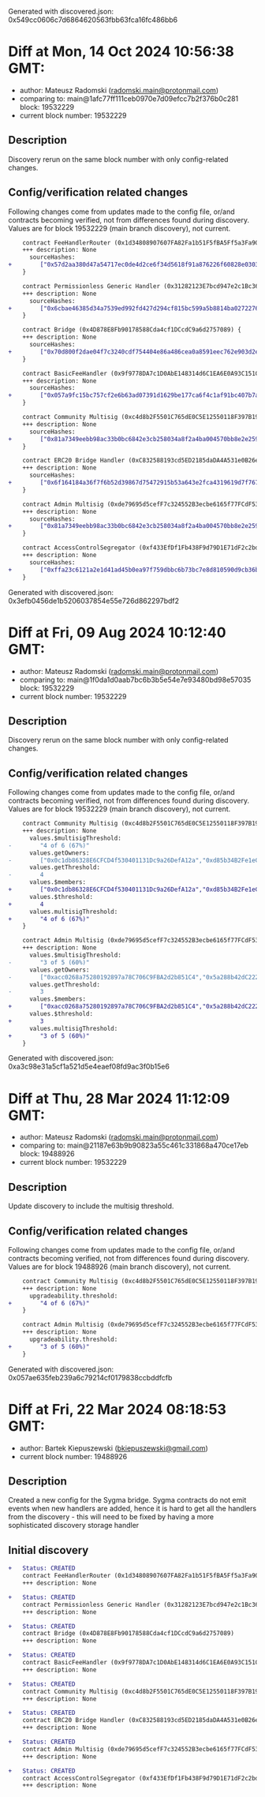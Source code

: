 Generated with discovered.json: 0x549cc0606c7d6864620563fbb63fca16fc486bb6

# Diff at Mon, 14 Oct 2024 10:56:38 GMT:

- author: Mateusz Radomski (<radomski.main@protonmail.com>)
- comparing to: main@1afc77ff111ceb0970e7d09efcc7b2f376b0c281 block: 19532229
- current block number: 19532229

## Description

Discovery rerun on the same block number with only config-related changes.

## Config/verification related changes

Following changes come from updates made to the config file,
or/and contracts becoming verified, not from differences found during
discovery. Values are for block 19532229 (main branch discovery), not current.

```diff
    contract FeeHandlerRouter (0x1d34808907607FA82Fa1b51F5fBA5Ff5a3Fa90cF) {
    +++ description: None
      sourceHashes:
+        ["0x57d2aa380d47a54717ec0de4d2ce6f34d5618f91a876226f60828e03036c07bb"]
    }
```

```diff
    contract Permissionless Generic Handler (0x31282123E7bcd947e2c1Bc364d564839574fAdCD) {
    +++ description: None
      sourceHashes:
+        ["0x6cbae46385d34a7539ed992fd427d294cf815bc599a5b8814ba0272276864f21"]
    }
```

```diff
    contract Bridge (0x4D878E8Fb90178588Cda4cf1DCcdC9a6d2757089) {
    +++ description: None
      sourceHashes:
+        ["0x70d800f2dae04f7c3240cdf754404e86a486cea0a8591eec762e903d2eec5c77"]
    }
```

```diff
    contract BasicFeeHandler (0x9f9778DA7c1D0AbE148314d6C1EA6E0A93C151C7) {
    +++ description: None
      sourceHashes:
+        ["0x057a9fc15bc757cf2e6b63ad07391d1629be177ca6f4c1af91bc407b7a7ef4c9"]
    }
```

```diff
    contract Community Multisig (0xc4d8b2F5501C765dE0C5E12550118F397B197D05) {
    +++ description: None
      sourceHashes:
+        ["0x81a7349eebb98ac33b0bc6842e3cb258034a8f2a4ba004570bb8e2e25947f9ff","0xd42bbf9f7dcd3720a7fc6bdc6edfdfae8800a37d6dd4decfa0ef6ca4a2e88940"]
    }
```

```diff
    contract ERC20 Bridge Handler (0xC832588193cd5ED2185daDA4A531e0B26eC5B830) {
    +++ description: None
      sourceHashes:
+        ["0x6f164184a36f7f6b52d39867d75472915b53a643e2fca4319619d7f76706905e"]
    }
```

```diff
    contract Admin Multisig (0xde79695d5cefF7c324552B3ecbe6165f77FCdF53) {
    +++ description: None
      sourceHashes:
+        ["0x81a7349eebb98ac33b0bc6842e3cb258034a8f2a4ba004570bb8e2e25947f9ff","0xd42bbf9f7dcd3720a7fc6bdc6edfdfae8800a37d6dd4decfa0ef6ca4a2e88940"]
    }
```

```diff
    contract AccessControlSegregator (0xf433EfDf1Fb438F9d79D1E71dF2c2bdeAc95e28E) {
    +++ description: None
      sourceHashes:
+        ["0xffa23c6121a2e1d41ad45b0ea97f759dbbc6b73bc7e8d810590d9cb36b3dfb2b"]
    }
```

Generated with discovered.json: 0x3efb0456de1b5206037854e55e726d862297bdf2

# Diff at Fri, 09 Aug 2024 10:12:40 GMT:

- author: Mateusz Radomski (<radomski.main@protonmail.com>)
- comparing to: main@1f0da1d0aab7bc6b3b5e54e7e93480bd98e57035 block: 19532229
- current block number: 19532229

## Description

Discovery rerun on the same block number with only config-related changes.

## Config/verification related changes

Following changes come from updates made to the config file,
or/and contracts becoming verified, not from differences found during
discovery. Values are for block 19532229 (main branch discovery), not current.

```diff
    contract Community Multisig (0xc4d8b2F5501C765dE0C5E12550118F397B197D05) {
    +++ description: None
      values.$multisigThreshold:
-        "4 of 6 (67%)"
      values.getOwners:
-        ["0x0c1db86328E6CFCD4f530401131Dc9a26DefA12a","0xd85b34B2Fe1eC7815B6dF659372382A8FA229677","0xa399460Ce767b06297457178D2F9F8f144017E77","0xe845B1d31CaA16Bf6c6Bf5E97a28D086bd46FD49","0xC6458dedf35231F524ED9d7E0DF77A60b9E08676","0x86a73a594f74C76a6eB8F9E728d992D03252f60f"]
      values.getThreshold:
-        4
      values.$members:
+        ["0x0c1db86328E6CFCD4f530401131Dc9a26DefA12a","0xd85b34B2Fe1eC7815B6dF659372382A8FA229677","0xa399460Ce767b06297457178D2F9F8f144017E77","0xe845B1d31CaA16Bf6c6Bf5E97a28D086bd46FD49","0xC6458dedf35231F524ED9d7E0DF77A60b9E08676","0x86a73a594f74C76a6eB8F9E728d992D03252f60f"]
      values.$threshold:
+        4
      values.multisigThreshold:
+        "4 of 6 (67%)"
    }
```

```diff
    contract Admin Multisig (0xde79695d5cefF7c324552B3ecbe6165f77FCdF53) {
    +++ description: None
      values.$multisigThreshold:
-        "3 of 5 (60%)"
      values.getOwners:
-        ["0xacc0268a75280192897a78C706C9FBA2d2b851C4","0x5a288b42dC222190D8cF5014A330c978ee42A5df","0xe845B1d31CaA16Bf6c6Bf5E97a28D086bd46FD49","0x197C57440A30cB28103ab27CB1b0dC86E5907ADA","0x86a73a594f74C76a6eB8F9E728d992D03252f60f"]
      values.getThreshold:
-        3
      values.$members:
+        ["0xacc0268a75280192897a78C706C9FBA2d2b851C4","0x5a288b42dC222190D8cF5014A330c978ee42A5df","0xe845B1d31CaA16Bf6c6Bf5E97a28D086bd46FD49","0x197C57440A30cB28103ab27CB1b0dC86E5907ADA","0x86a73a594f74C76a6eB8F9E728d992D03252f60f"]
      values.$threshold:
+        3
      values.multisigThreshold:
+        "3 of 5 (60%)"
    }
```

Generated with discovered.json: 0xa3c98e31a5cf1a521d5e4eaef08fd9ac3f0b15e6

# Diff at Thu, 28 Mar 2024 11:12:09 GMT:

- author: Mateusz Radomski (<radomski.main@protonmail.com>)
- comparing to: main@21187e63b9b90823a55c461c331868a470ce17eb block: 19488926
- current block number: 19532229

## Description

Update discovery to include the multisig threshold.

## Config/verification related changes

Following changes come from updates made to the config file,
or/and contracts becoming verified, not from differences found during
discovery. Values are for block 19488926 (main branch discovery), not current.

```diff
    contract Community Multisig (0xc4d8b2F5501C765dE0C5E12550118F397B197D05) {
    +++ description: None
      upgradeability.threshold:
+        "4 of 6 (67%)"
    }
```

```diff
    contract Admin Multisig (0xde79695d5cefF7c324552B3ecbe6165f77FCdF53) {
    +++ description: None
      upgradeability.threshold:
+        "3 of 5 (60%)"
    }
```

Generated with discovered.json: 0x057ae635feb239a6c79214cf0179838ccbddfcfb

# Diff at Fri, 22 Mar 2024 08:18:53 GMT:

- author: Bartek Kiepuszewski (<bkiepuszewski@gmail.com>)
- current block number: 19488926

## Description

Created a new config for the Sygma bridge. Sygma contracts do not
emit events when new handlers are added, hence it is hard to get
all the handlers from the discovery - this will need to be fixed
by having a more sophisticated discovery storage handler

## Initial discovery

```diff
+   Status: CREATED
    contract FeeHandlerRouter (0x1d34808907607FA82Fa1b51F5fBA5Ff5a3Fa90cF)
    +++ description: None
```

```diff
+   Status: CREATED
    contract Permissionless Generic Handler (0x31282123E7bcd947e2c1Bc364d564839574fAdCD)
    +++ description: None
```

```diff
+   Status: CREATED
    contract Bridge (0x4D878E8Fb90178588Cda4cf1DCcdC9a6d2757089)
    +++ description: None
```

```diff
+   Status: CREATED
    contract BasicFeeHandler (0x9f9778DA7c1D0AbE148314d6C1EA6E0A93C151C7)
    +++ description: None
```

```diff
+   Status: CREATED
    contract Community Multisig (0xc4d8b2F5501C765dE0C5E12550118F397B197D05)
    +++ description: None
```

```diff
+   Status: CREATED
    contract ERC20 Bridge Handler (0xC832588193cd5ED2185daDA4A531e0B26eC5B830)
    +++ description: None
```

```diff
+   Status: CREATED
    contract Admin Multisig (0xde79695d5cefF7c324552B3ecbe6165f77FCdF53)
    +++ description: None
```

```diff
+   Status: CREATED
    contract AccessControlSegregator (0xf433EfDf1Fb438F9d79D1E71dF2c2bdeAc95e28E)
    +++ description: None
```
